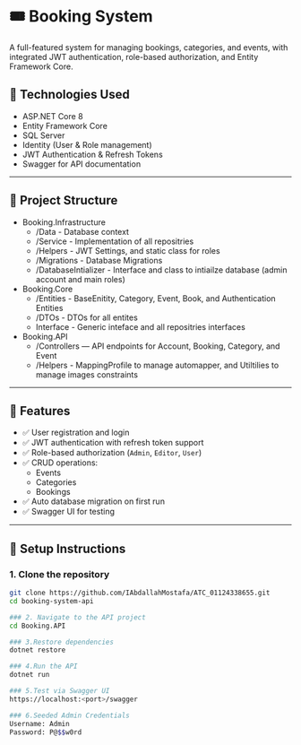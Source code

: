 # 🎟️ Booking System 

A full-featured system for managing bookings, categories, and events, with integrated JWT authentication, role-based authorization, and Entity Framework Core.

## 🔧 Technologies Used

- ASP.NET Core 8
- Entity Framework Core
- SQL Server
- Identity (User & Role management)
- JWT Authentication & Refresh Tokens
- Swagger for API documentation

---

## 📁 Project Structure

- Booking.Infrastructure
    - /Data - Database context
    - /Service - Implementation of all repositries
    - /Helpers - JWT Settings, and static class for roles
    - /Migrations - Database Migrations
    - /DatabaseIntializer - Interface and class to intiailze database (admin account and main roles)
- Booking.Core
    - /Entities - BaseEnitity, Category, Event, Book, and Authentication Entities
    - /DTOs - DTOs for all entites
    - Interface - Generic inteface and all repositries interfaces
- Booking.API
  - /Controllers — API endpoints for Account, Booking, Category, and Event
  - /Helpers - MappingProfile to manage automapper, and Utiltilies to manage images constraints
    
---

## 📌 Features

- ✅ User registration and login
- ✅ JWT authentication with refresh token support
- ✅ Role-based authorization (`Admin`, `Editor`, `User`)
- ✅ CRUD operations:
  - Events
  - Categories
  - Bookings
- ✅ Auto database migration on first run
- ✅ Swagger UI for testing

---

## 🚀 Setup Instructions

### 1. Clone the repository

```bash
git clone https://github.com/IAbdallahMostafa/ATC_01124338655.git
cd booking-system-api

### 2. Navigate to the API project
cd Booking.API

### 3.Restore dependencies
dotnet restore

### 4.Run the API
dotnet run

### 5.Test via Swagger UI
https://localhost:<port>/swagger

### 6.Seeded Admin Credentials
Username: Admin
Password: P@$$w0rd
